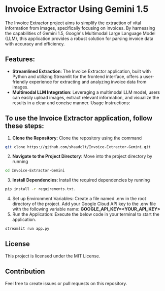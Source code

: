 # Invoice Extractor Using Gemini 1.5

The Invoice Extractor project aims to simplify the extraction of vital information from images, specifically focusing on invoices. By harnessing the capabilities of Gemini 1.5, Google's Multimodal Large Language Model (LLM), this application provides a robust solution for parsing invoice data with accuracy and efficiency. 

## Features:
- **Streamlined Extraction**: The Invoice Extractor application, built with Python and utilizing Streamlit for the frontend interface, offers a user-friendly experience for extracting and analyzing invoice data from images.
- **Multimodal LLM Integration**: Leveraging a multimodal LLM model, users can easily upload images, extract relevant information, and visualize the results in a clear and concise manner.
Usage Instructions:

## To use the Invoice Extractor application, follow these steps:
1. **Clone the Repository**:
Clone the repository using the command
```bash
git clone https://github.com/shaadclt/Invoice-Extractor-Gemini.git
```
2. **Navigate to the Project Directory**:
Move into the project directory by running
```bash
cd Invoice-Extractor-Gemini
```
3. **Install Dependencies**:
Install the required dependencies by running
```bash
pip install -r requirements.txt.
```
4. Set up Environment Variables:
Create a file named .env in the root directory of the project. Add your Google Cloud API key to the .env file with the following variable name: **GOOGLE_API_KEY=<YOUR_API_KEY>**
5. Run the Application:
Execute the below code in your terminal to start the application.
```bash
streamlit run app.py
```
 
## License
This project is licensed under the MIT License.

## Contribution
Feel free to create issues or pull requests on this repository.
